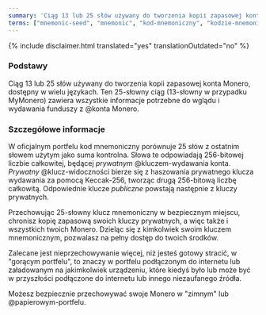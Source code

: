 ```yaml
---
summary: 'Ciąg 13 lub 25 słów używany do tworzenia kopii zapasowej konta Monero, dostępny w wielu językach'
terms: ["mnemonic-seed", "mnemonic", "kod-mnemoniczny", "kodzie-mnemonicznym", "kodu-mnemonicznego"]
---
```


{% include disclaimer.html translated="yes" translationOutdated="no" %}

### Podstawy

Ciąg 13 lub 25 słów używany do tworzenia kopii zapasowej konta Monero,
dostępny w wielu językach. Ten 25-słowny ciąg (13-słowny w przypadku
MyMonero) zawiera wszystkie informacje potrzebne do wglądu i wydawania
funduszy z @konta Monero.

### Szczegółowe informacje

W oficjalnym portfelu kod mnemoniczny porównuje 25 słów z ostatnim słowem
użytym jako suma kontrolna. Słowa te odpowiadają 256-bitowej liczbie
całkowitej, będącej *prywatnym* @kluczem-wydawania konta. *Prywatny*
@klucz-widoczności bierze się z haszowania prywatnego klucza wydawania za
pomocą Keccak-256, tworząc drugą 256-bitową liczbę całkowitą. Odpowiednie
klucze *publiczne* powstają następnie z kluczy prywatnych.

Przechowując 25-słowny klucz mnemoniczny w bezpiecznym miejscu, chronisz
kopię zapasową swoich kluczy prywatnych, a więc także i wszystkich twoich
Monero. Dzieląc się z kimkolwiek swoim kluczem mnemonicznym, pozwalasz na
pełny dostęp do twoich środków.

Zalecane jest nieprzechowywanie więcej, niż jesteś gotowy stracić, w
"gorącym portfelu", to znaczy w portfelu podłączonym do internetu lub
załadowanym na jakimkolwiek urządzeniu, które kiedyś było lub może być w
przyszłości podłączone do internetu lub innego niezaufanego źródła.

Możesz bezpiecznie przechowywać swoje Monero w "zimnym" lub
@papierowym-portfelu.
